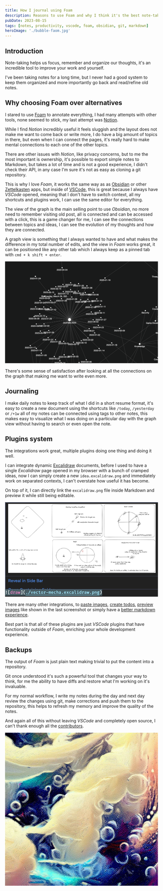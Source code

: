 ```yaml
---
title: How I journal using Foam
description: Reasons to use Foam and why I think it's the best note-taking workflow.
pubDate: 2023-08-15
tags: [notes, productivity, vscode, foam, obsidian, git, markdown]
heroImage: './bubble-faom.jpg'
---
```


## Introduction

Note-taking helps us focus, remember and organize our thoughts, it's an incredible tool to improve your work and yourself.

I've been taking notes for a long time, but I never had a good system to keep them organized and more importantly go back and read/refine old notes.

## Why choosing Foam over alternatives

I stared to use [Foam](https://foambubble.github.io/foam/) to annotate everything, I had many attempts with other tools, none seemed to stick, my last attempt was [Notion](https://www.notion.so/).

While I find _Notion_ incredibly useful it feels sluggish and the layout does not make me want to come back or write more, I do have a big amount of topics in there, but even when I can connect the pages, it's really hard to make mental connections to each one of the other topics.

There are other issues with _Notion_, like privacy concerns, but to me the most important is ownership, it's possible to export simple notes to Markdown, but takes a lot of time and is not a good experience, I didn't check their API, in any case I'm sure it's not as easy as cloning a git repository.

This is why I love _Foam_, it works the same way as as [Obsidian](https://obsidian.md/) or other [Zettelkasten](https://en.wikipedia.org/wiki/Zettelkasten) apps, but inside of [VSCode](https://code.visualstudio.com/), this is great because I always have _VSCode_ opened, meaning that I don't have to switch context, all my shortcuts and plugins work, I can use the same editor for everything.

The view of the graph is the main selling point to use _Obsidian_, no more need to remember visiting old post, all is connected and can be accessed with a click, this is a game changer for me, I can see the connections between topics and ideas, I can see the evolution of my thoughts and how they are connected.

A graph view is something that I always wanted to have and what makes the difference in my total number of edits, and the view in _Foam_ works great, it can be positioned like any other tab which I always keep as a pinned tab with `cmd + k shift + enter`.

![Graph view of Foam](./graph-view.png)

There's some sense of satisfaction after looking at all the connections on the graph that making me want to write even more.

## Journaling

I make daily notes to keep track of what I did in a short resume format, it's easy to create a new document using the shortcuts like `/today`, `/yesterday` or `/+1w` all of my notes can be connected using tags to other notes, this makes easy to visualize what I was doing on a particular day with the graph view without having to search or even open the note.

## Plugins system

The integrations work great, multiple plugins doing one thing and doing it well.

I can integrate dynamic [Excalidraw](https://excalidraw.com/) documents, before I used to have a single _Excalidraw_ page opened in my browser with a bunch of cramped ideas, now I can simply create a new `idea.excalidraw.png` and immediately work on separated contexts, I can't overstate how useful it has become.

On top of it, I can directly link the `excalidraw.png` file inside Markdown and preview it while still being editable.

![Mockup drawing showing an example of useage of Excalidraw](./excalidraw-preview.png)

There are many other integrations, to [paste images](https://marketplace.visualstudio.com/items?itemName=mushan.vscode-paste-image), [create todos](https://marketplace.visualstudio.com/items?itemName=fabiospampinato.vscode-markdown-todo), [preview images](https://marketplace.visualstudio.com/items?itemName=kisstkondoros.vscode-gutter-preview) like shown in the last screenshot or simply have a [better markdown experience](https://marketplace.visualstudio.com/items?itemName=yzhang.markdown-all-in-one).

Best part is that all of these plugins are just _VSCode_ plugins that have functionality outside of _Foam_, enriching your whole development experience.

## Backups

The output of _Foam_ is just plain text making trivial to put the content into a repository.

Git once understood it's such a powerful tool that changes your way to think, for me the ability to have diffs and restore what I'm working on it's invaluable.

For my normal workflow, I write my notes during the day and next day review the changes using git, make corrections and push them to the repository, this helps to refresh my memory and improve the quality of the notes.

And again all of this without leaving _VSCode_ and completely open source, I can't thank enough all the [contributors](https://foambubble.github.io/foam/#thanks-and-attribution).

![Abstract painting of bubble foam](./bubble-faom.jpg)
